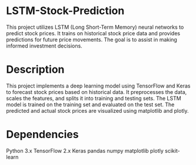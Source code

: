# LSTM-Stock-Prediction
This project utilizes LSTM (Long Short-Term Memory) neural networks to predict stock prices. It trains on historical stock price data and provides predictions for future price movements. The goal is to assist in making informed investment decisions.

# Description
This project implements a deep learning model using TensorFlow and Keras to forecast stock prices based on historical data. It preprocesses the data, scales the features, and splits it into training and testing sets. The LSTM model is trained on the training set and evaluated on the test set. The predicted and actual stock prices are visualized using matplotlib and plotly.

# Dependencies
Python 3.x
TensorFlow 2.x
Keras
pandas
numpy
matplotlib
plotly
scikit-learn
